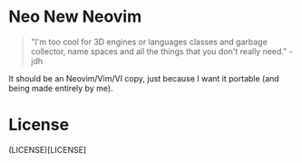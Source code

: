 # Neo New Neovim
> "I'm too cool for 3D engines or languages classes and garbage collector, name spaces and all the things that you don't really need." - jdh

It should be an Neovim/Vim/VI copy, just because I want it portable (and being made entirely by me).

# License
(LICENSE)[LICENSE]